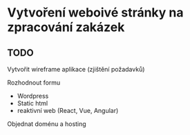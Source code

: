 # Vytvoření weboivé stránky na zpracování zakázek

## TODO
Vytvořit wireframe aplikace (zjištění požadavků)

Rozhodnout formu
  - Wordpress
  - Static html
  - reaktivní web (React, Vue, Angular)

Objednat doménu a hosting